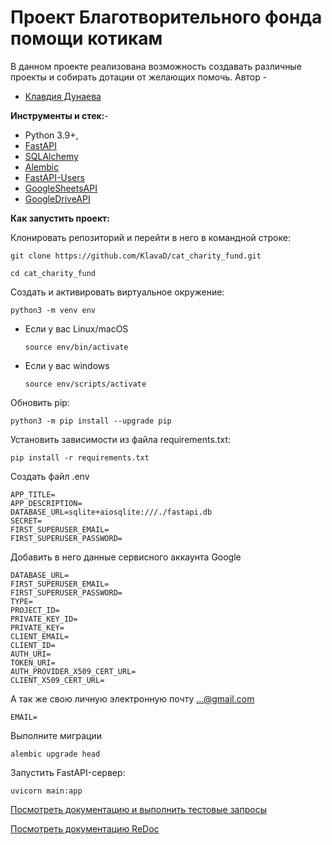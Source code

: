 # Проект Благотворительного фонда помощи котикам
В данном проекте реализована возможность создавать различные проекты и собирать дотации от желающих помочь. 
Автор - 
*   [Клавдия Дунаева](https://www.t.me/klodunaeva)


**Инструменты и стек:**- 
* Python 3.9+, 
* [FastAPI](https://fastapi.tiangolo.com/)
* [SQLAlchemy](https://docs.sqlalchemy.org/en/20/)
* [Alembic](https://alembic.sqlalchemy.org/en/latest/)
* [FastAPI-Users](https://fastapi-users.github.io/fastapi-users/10.0/)
* [GoogleSheetsAPI](https://developers.google.cn/identity/protocols/oauth2/scopes#sheets)
* [GoogleDriveAPI](https://developers.google.com/drive/api/reference/rest/v3#Files)



**Как запустить проект:**

Клонировать репозиторий и перейти в него в командной строке:

```
git clone https://github.com/KlavaD/cat_charity_fund.git
```

```
cd cat_charity_fund
```

Создать и активировать виртуальное окружение:

```
python3 -m venv env
```

* Если у вас Linux/macOS

    ```
    source env/bin/activate
    ```

* Если у вас windows

    ```
    source env/scripts/activate
    ```

Обновить pip:

```
python3 -m pip install --upgrade pip
```

Установить зависимости из файла requirements.txt:

```
pip install -r requirements.txt
```

Создать файл .env

```
APP_TITLE=
APP_DESCRIPTION=
DATABASE_URL=sqlite+aiosqlite:///./fastapi.db
SECRET=
FIRST_SUPERUSER_EMAIL=
FIRST_SUPERUSER_PASSWORD=
```
Добавить в него данные сервисного аккаунта Google
```
DATABASE_URL=
FIRST_SUPERUSER_EMAIL=
FIRST_SUPERUSER_PASSWORD=
TYPE=
PROJECT_ID=
PRIVATE_KEY_ID=
PRIVATE_KEY=
CLIENT_EMAIL=
CLIENT_ID=
AUTH_URI=
TOKEN_URI=
AUTH_PROVIDER_X509_CERT_URL=
CLIENT_X509_CERT_URL=
```
А так же свою личную электронную почту ...@gmail.com
```
EMAIL= 
```
Выполните миграции

```
alembic upgrade head
```
Запустить FastAPI-сервер:
```
uvicorn main:app
```
[Посмотреть документацию и выполнить тестовые запросы](http://127.0.0.1:8000/docs)

[Посмотреть документацию ReDoc](http://127.0.0.1:8000/redoc)
